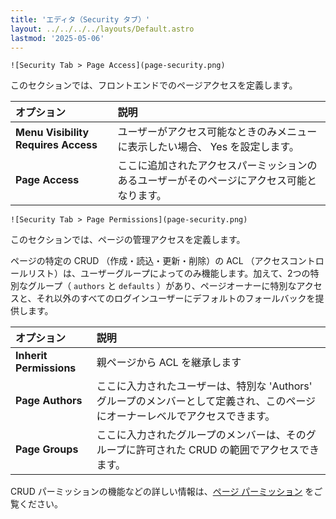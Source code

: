 ```yaml
---
title: 'エディタ（Security タブ）'
layout: ../../../../layouts/Default.astro
lastmod: '2025-05-06'
---
```

```
![Security Tab > Page Access](page-security.png)
```

このセクションでは、フロントエンドでのページアクセスを定義します。

| オプション | 説明 |
| :-----  | :-----  |
| **Menu Visibility Requires Access** | ユーザーがアクセス可能なときのみメニューに表示したい場合、 Yes を設定します。 |
| **Page Access**  | ここに追加されたアクセスパーミッションのあるユーザーがそのページにアクセス可能となります。 |

```
![Security Tab > Page Permissions](page-security.png)
```

このセクションでは、ページの管理アクセスを定義します。

ページの特定の CRUD （作成・読込・更新・削除）の ACL （アクセスコントロールリスト）は、ユーザーグループによってのみ機能します。加えて、2つの特別なグループ（ `authors` と `defaults` ）があり、ページオーナーに特別なアクセスと、それ以外のすべてのログインユーザーにデフォルトのフォールバックを提供します。

| オプション | 説明 |
| :-----  | :-----  |
| **Inherit Permissions**  | 親ページから ACL を継承します |
| **Page Authors** | ここに入力されたユーザーは、特別な 'Authors' グループのメンバーとして定義され、このページにオーナーレベルでアクセスできます。 |
| **Page Groups** | ここに入力されたグループのメンバーは、そのグループに許可された CRUD の範囲でアクセスできます。 |

CRUD パーミッションの機能などの詳しい情報は、[ページ パーミッション](../06.permissions/) をご覧ください。

